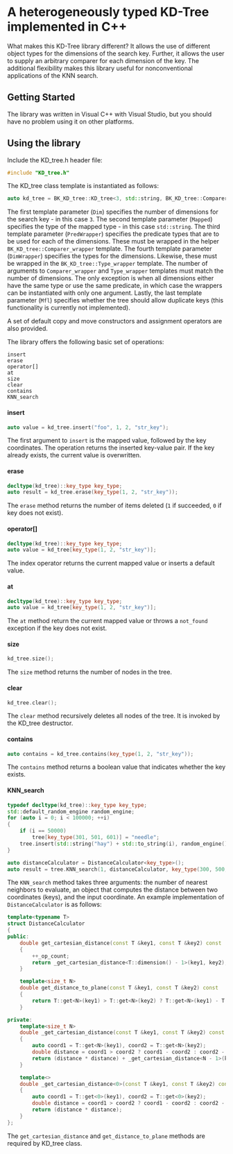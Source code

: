 # A heterogeneously typed KD-Tree implemented in C++

What makes this KD-Tree library different? It allows the use of different object types for the dimensions of the search key. Further, it allows the user to supply an arbitrary comparer for each dimension of the key. The additional flexibility makes this library useful for nonconventional applications of the KNN search.

## Getting Started

The library was written in Visual C++ with Visual Studio, but you should have no problem using it on other platforms.

## Using the library

Include the KD_tree.h header file:
```c++
#include "KD_tree.h"
```
The KD_tree class template is instantiated as follows:
```c++
auto kd_tree = BK_KD_tree::KD_tree<3, std::string, BK_KD_tree::Comparer_wrapper<std::less, std::less, std::less>, BK_KD_tree::Type_wrapper<int, int, std::string>, false>();
```
The first template parameter (`Dim`) specifies the number of dimensions for the search key - in this case `3`. The second template parameter (`Mapped`) specifies the type of the mapped type - in this case `std::string`. The third template parameter (`PredWrapper`) specifies the predicate types that are to be used for each of the dimensions. These must be wrapped in the helper `BK_KD_tree::Comparer_wrapper` template. The fourth template parameter (`DimWrapper`) specifies the types for the dimensions. Likewise, these must be wrapped in the `BK_KD_tree::Type_wrapper` template. The number of arguments to `Comparer_wrapper` and `Type_wrapper` templates must match the number of dimensions. The only exception is when all dimensions either have the same type or use the same predicate, in which case the wrappers can be instantiated with only one argument. Lastly, the last template parameter (`Mfl`) specifies whether the tree should allow duplicate keys (this functionality is currently not implemented).

A set of default copy and move constructors and assignment operators are also provided.

The library offers the following basic set of operations:
``` 
insert
erase
operator[]
at
size
clear
contains
KNN_search
```

#### insert
```c++
auto value = kd_tree.insert("foo", 1, 2, "str_key");
```
The first argument to `insert` is the mapped value, followed by the key coordinates. The operation returns the inserted key-value pair. If the key already exists, the current value is overwritten.

#### erase
```c++
decltype(kd_tree)::key_type key_type;
auto result = kd_tree.erase(key_type(1, 2, "str_key"));
```
The `erase` method returns the number of items deleted (`1` if succeeded, `0` if key does not exist).

#### operator[]
```c++
decltype(kd_tree)::key_type key_type;
auto value = kd_tree[key_type(1, 2, "str_key")];
```
The index operator returns the current mapped value or inserts a default value.

#### at
```c++
decltype(kd_tree)::key_type key_type;
auto value = kd_tree[key_type(1, 2, "str_key")];
```
The `at` method return the current mapped value or throws a `not_found` exception if the key does not exist.

#### size
```c++
kd_tree.size();
```
The `size` method returns the number of nodes in the tree.

#### clear
```c++
kd_tree.clear();
```
The `clear` method recursively deletes all nodes of the tree. It is invoked by the KD_tree destructor.

#### contains
```c++
auto contains = kd_tree.contains(key_type(1, 2, "str_key"));
```
The `contains` method returns a boolean value that indicates whether the key exists.

#### KNN_search
```c++
typedef decltype(kd_tree)::key_type key_type;
std::default_random_engine random_engine;
for (auto i = 0; i < 100000; ++i)
{
    if (i == 50000)
        tree[key_type(301, 501, 601)] = "needle";
    tree.insert(std::string("hay") + std::to_string(i), random_engine() % 10001, random_engine() % 10001, random_engine() % 10001);
}

auto distanceCalculator = DistanceCalculator<key_type>();
auto result = tree.KNN_search(1, distanceCalculator, key_type(300, 500, 600));
```
The `KNN_search` method takes three arguments: the number of nearest neighbors to evaluate, an object that computes the distance between two coordinates (keys), and the input coordinate. An example implementation of `DistanceCalculator` is as follows:
```c++
template<typename T>
struct DistanceCalculator
{
public:
    double get_cartesian_distance(const T &key1, const T &key2) const
    {
        ++_op_count;
        return _get_cartesian_distance<T::dimension() - 1>(key1, key2);
    }

    template<size_t N>
    double get_distance_to_plane(const T &key1, const T &key2) const
    {
        return T::get<N>(key1) > T::get<N>(key2) ? T::get<N>(key1) - T::get<N>(key2) : T::get<N>(key2) - T::get<N>(key1);
    }

private:
    template<size_t N>
    double _get_cartesian_distance(const T &key1, const T &key2) const
    {
        auto coord1 = T::get<N>(key1), coord2 = T::get<N>(key2);
        double distance = coord1 > coord2 ? coord1 - coord2 : coord2 - coord1;
        return (distance * distance) + _get_cartesian_distance<N - 1>(key1, key2);
    }

    template<>
    double _get_cartesian_distance<0>(const T &key1, const T &key2) const
    {
        auto coord1 = T::get<0>(key1), coord2 = T::get<0>(key2);
        double distance = coord1 > coord2 ? coord1 - coord2 : coord2 - coord1;
        return (distance * distance);
    }
};
```
The `get_cartesian_distance` and `get_distance_to_plane` methods are required by KD_tree class.